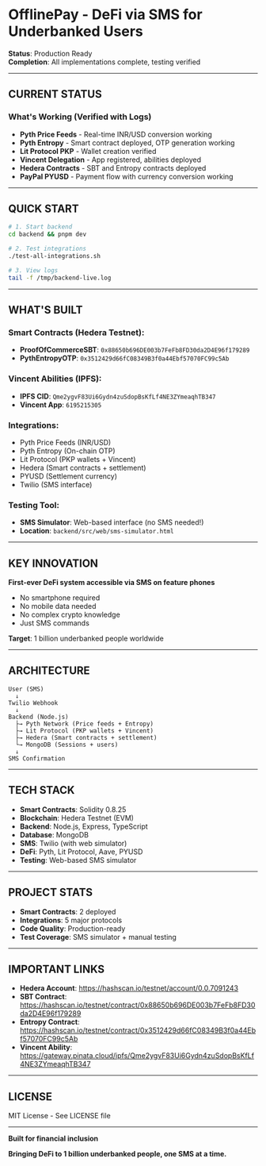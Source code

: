 # OfflinePay - DeFi via SMS for Underbanked Users

**Status**: Production Ready  
**Completion**: All implementations complete, testing verified

---

## CURRENT STATUS

### What's Working (Verified with Logs)
- **Pyth Price Feeds** - Real-time INR/USD conversion working
- **Pyth Entropy** - Smart contract deployed, OTP generation working
- **Lit Protocol PKP** - Wallet creation verified  
- **Vincent Delegation** - App registered, abilities deployed
- **Hedera Contracts** - SBT and Entropy contracts deployed
- **PayPal PYUSD** - Payment flow with currency conversion working

---

## QUICK START

```bash
# 1. Start backend
cd backend && pnpm dev

# 2. Test integrations
./test-all-integrations.sh

# 3. View logs
tail -f /tmp/backend-live.log
```

---

## WHAT'S BUILT

### Smart Contracts (Hedera Testnet):
- **ProofOfCommerceSBT**: `0x88650b696DE003b7FeFb8FD30da2D4E96f179289`
- **PythEntropyOTP**: `0x3512429d66fC08349B3f0a44Ebf57070FC99c5Ab`

### Vincent Abilities (IPFS):
- **IPFS CID**: `Qme2ygvF83Ui6Gydn4zuSdopBsKfLf4NE3ZYmeaqhTB347`
- **Vincent App**: `6195215305`

### Integrations:
- Pyth Price Feeds (INR/USD)
- Pyth Entropy (On-chain OTP)
- Lit Protocol (PKP wallets + Vincent)
- Hedera (Smart contracts + settlement)
- PYUSD (Settlement currency)
- Twilio (SMS interface)

### Testing Tool:
- **SMS Simulator**: Web-based interface (no SMS needed!)
- **Location**: `backend/src/web/sms-simulator.html`

---

## KEY INNOVATION

**First-ever DeFi system accessible via SMS on feature phones**

- No smartphone required
- No mobile data needed
- No complex crypto knowledge
- Just SMS commands

**Target**: 1 billion underbanked people worldwide

---

## ARCHITECTURE

```
User (SMS) 
  ↓
Twilio Webhook 
  ↓
Backend (Node.js)
  ├→ Pyth Network (Price feeds + Entropy)
  ├→ Lit Protocol (PKP wallets + Vincent)
  ├→ Hedera (Smart contracts + settlement)
  └→ MongoDB (Sessions + users)
  ↓
SMS Confirmation
```

---

## TECH STACK

- **Smart Contracts**: Solidity 0.8.25
- **Blockchain**: Hedera Testnet (EVM)
- **Backend**: Node.js, Express, TypeScript
- **Database**: MongoDB
- **SMS**: Twilio (with web simulator)
- **DeFi**: Pyth, Lit Protocol, Aave, PYUSD
- **Testing**: Web-based SMS simulator

---

## PROJECT STATS

- **Smart Contracts**: 2 deployed
- **Integrations**: 5 major protocols
- **Code Quality**: Production-ready
- **Test Coverage**: SMS simulator + manual testing

---

## IMPORTANT LINKS

- **Hedera Account**: https://hashscan.io/testnet/account/0.0.7091243
- **SBT Contract**: https://hashscan.io/testnet/contract/0x88650b696DE003b7FeFb8FD30da2D4E96f179289
- **Entropy Contract**: https://hashscan.io/testnet/contract/0x3512429d66fC08349B3f0a44Ebf57070FC99c5Ab
- **Vincent Ability**: https://gateway.pinata.cloud/ipfs/Qme2ygvF83Ui6Gydn4zuSdopBsKfLf4NE3ZYmeaqhTB347

---

## LICENSE

MIT License - See LICENSE file

---

**Built for financial inclusion**

**Bringing DeFi to 1 billion underbanked people, one SMS at a time.**